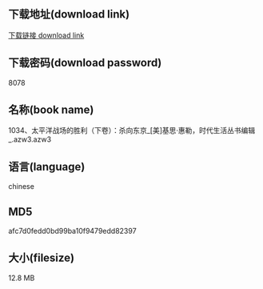 ## 下载地址(download link)
[下载链接 download link](https://voluble-croquembouche-d321dc.netlify.app/?s=1034%E3%80%81%E5%A4%AA%E5%B9%B3%E6%B4%8B%E6%88%98%E5%9C%BA%E7%9A%84%E8%83%9C%E5%88%A9%EF%BC%88%E4%B8%8B%E5%8D%B7%EF%BC%89%EF%BC%9A%E6%9D%80%E5%90%91%E4%B8%9C%E4%BA%AC_%5B%E7%BE%8E%5D%E5%9F%BA%E6%80%9D%C2%B7%E6%83%A0%E5%8B%92%EF%BC%8C%E6%97%B6%E4%BB%A3%E7%94%9F%E6%B4%BB%E4%B8%9B%E4%B9%A6%E7%BC%96%E8%BE%91_.azw3)

## 下载密码(download password)
8078

## 名称(book name)
1034、太平洋战场的胜利（下卷）：杀向东京_[美]基思·惠勒，时代生活丛书编辑_.azw3.azw3

## 语言(language)
chinese

## MD5
afc7d0fedd0bd99ba10f9479edd82397

## 大小(filesize)
12.8 MB
